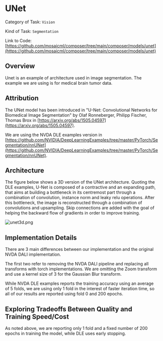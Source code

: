 # UNet

Category of Task: `Vision`

Kind of Task: `Segmentation`

Link to Code: [https://github.com/mosaicml/composer/tree/main/composer/models/unet](https://github.com/mosaicml/composer/tree/main/composer/models/unet)

## Overview

Unet is an example of architecture used in image segmentation. The example we are using is for medical brain tumor data.

## Attribution

The UNet model has been introduced in "U-Net: Convolutional Networks for Biomedical Image Segmentation" by Olaf Ronneberger, Philipp Fischer, Thomas Brox in [https://arxiv.org/abs/1505.04597](https://arxiv.org/abs/1505.04597). 

We are using the NVDA DLE examples version in 
[https://github.com/NVIDIA/DeepLearningExamples/tree/master/PyTorch/Segmentation/nnUNet](https://github.com/NVIDIA/DeepLearningExamples/tree/master/PyTorch/Segmentation/nnUNet). 

## Architecture

The figure below shows a 3D version of the UNet architecture. Quoting the DLE examples, U-Net is composed of a contractive and an expanding path, that aims at building a bottleneck in its centremost part through a combination of convolution, instance norm and leaky relu operations. After this bottleneck, the image is reconstructed through a combination of convolutions and upsampling. Skip connections are added with the goal of helping the backward flow of gradients in order to improve training.

![unet3d.png](https://storage.googleapis.com/docs.mosaicml.com/images/models/unet3d.png)

## Implementation Details

There are 3 main differences between our implementation and the original NVDA DALI implementation. 

The first two refer to removing the NVDA DALI pipeline and replacing all transforms with torch implementations. We are omitting the Zoom transform and use a kernel size of 3 for the Gaussian Blur transform.

While NVDA DLE examples reports the training accuracy using an average of 5 folds, we are using only 1 fold in the interest of faster iteration time, so all of our results are reported using fold 0 and 200 epochs. 

## Exploring Tradeoffs Between Quality and Training Speed/Cost

As noted above, we are reporting only 1 fold and a fixed number of 200 epochs in training the model, while DLE uses early stopping.